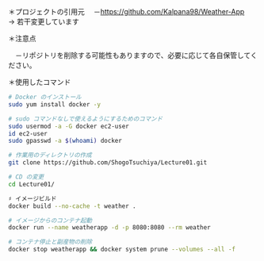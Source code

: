 ＊プロジェクトの引用元
　－https://github.com/Kalpana98/Weather-App
　　→ 若干変更しています

＊注意点

　－リポジトリを削除する可能性もありますので、必要に応じて各自保管してください。

＊使用したコマンド

```sh
# Docker のインストール
sudo yum install docker -y

# sudo コマンドなしで使えるようにするためのコマンド
sudo usermod -a -G docker ec2-user
id ec2-user
sudo gpasswd -a $(whoami) docker

# 作業用のディレクトリの作成
git clone https://github.com/ShogoTsuchiya/Lecture01.git

# CD の変更
cd Lecture01/

♯ イメージビルド
docker build --no-cache -t weather .

# イメージからのコンテナ起動
docker run --name weatherapp -d -p 8080:8080 --rm weather

# コンテナ停止と副産物の削除
docker stop weatherapp && docker system prune --volumes --all -f
```

